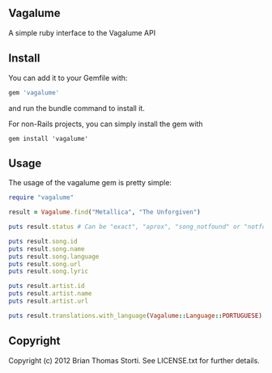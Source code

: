 ## Vagalume

A simple ruby interface to the Vagalume API

## Install

You can add it to your Gemfile with:
```ruby
gem 'vagalume'
```
and run the bundle command to install it.

For non-Rails projects, you can simply install the gem with
```console
gem install 'vagalume'
```

## Usage

The usage of the vagalume gem is pretty simple:

```ruby
require "vagalume"

result = Vagalume.find("Metallica", "The Unforgiven")

puts result.status # Can be "exact", "aprox", "song_notfound" or "notfound"

puts result.song.id
puts result.song.name
puts result.song.language
puts result.song.url
puts result.song.lyric

puts result.artist.id
puts result.artist.name
puts result.artist.url

puts result.translations.with_language(Vagalume::Language::PORTUGUESE) # return a Song object
````

## Copyright

Copyright (c) 2012 Brian Thomas Storti. See LICENSE.txt for
further details.



